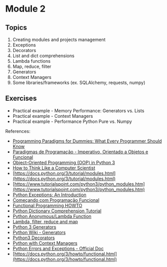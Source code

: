 # Module 2

## Topics

1. Creating modules and projects management 
2. Exceptions
3. Decorators
4. List and dict comprehensions
5. Lambda functions
6. Map, reduce, filter
7. Generators
8. Context Managers
9. Some libraries/frameworks (ex. SQLAlchemy, requests, numpy)


## Exercises

* Practical example - Memory Performance: Generators vs. Lists
* Practical example - Context Managers
* Practical example - Performance Python Pure vs. Numpy


References:

* [Programming Paradigms for Dummies: What Every Programmer Should Know](https://www.info.ucl.ac.be/~pvr/VanRoyChapter.pdf)
* [Paradigmas de Programação - Imperativo, Orientado a Objetos e Funcional](https://pt.slideshare.net/gustavolgcr/paradigmas-de-programao-imperativo-orientado-a-objetos-e-funcional)
* [Object-Oriented Programming (OOP) in Python 3](https://realpython.com/python3-object-oriented-programming/)
* [How to Think Like a Computer Scientist](http://openbookproject.net/thinkcs/python/english3e/)
* [https://docs.python.org/3/tutorial/modules.html](https://docs.python.org/3/tutorial/modules.html)
* [https://www.tutorialspoint.com/python3/python_modules.htm](https://www.tutorialspoint.com/python3/python_modules.htm)
* [Python Exceptions: An Introduction](https://realpython.com/python-exceptions/)
* [Começando com Programação Funcional](https://medium.com/trainingcenter/come%C3%A7ando-com-programa%C3%A7%C3%A3o-funcional-de389de2b8fe)
* [Functional Programming HOWTO](https://docs.python.org/3/howto/functional.html)
* [Python Dictionary Comprehension Tutorial](https://www.datacamp.com/community/tutorials/python-dictionary-comprehension)
* [Python Anonymous/Lambda Function](https://www.programiz.com/python-programming/anonymous-function)
* [Lambda, filter, reduce and map](https://www.python-kurs.eu/python3_lambda.php)
* [Python 3 Generators](https://www.python-course.eu/python3_generators.php)
* [Python Wiki - Generators](https://wiki.python.org/moin/Generators)
* [Python3 Decorators](https://www.python-course.eu/python3_decorators.php)
* [Python with Context Managers](https://jeffknupp.com/blog/2016/03/07/python-with-context-managers/)
* [Python Errors and Exceptions - Official Doc](https://docs.python.org/3/tutorial/errors.html)
* [https://docs.python.org/3/howto/functional.html](https://docs.python.org/3/howto/functional.html)
